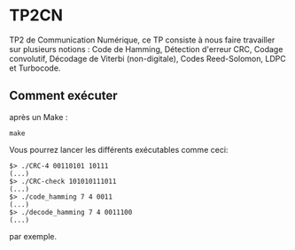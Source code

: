 # TP2CN
TP2 de Communication Numérique, ce TP consiste à nous faire travailler sur plusieurs notions : Code de Hamming, Détection d'erreur CRC, Codage convolutif, Décodage de Viterbi (non-digitale), Codes Reed-Solomon, LDPC et Turbocode.

## Comment exécuter
après un Make :
```
make
```
Vous pourrez lancer les différents exécutables comme ceci:
```shell
$> ./CRC-4 00110101 10111
(...)
$> ./CRC-check 101010111011
(...)
$> ./code_hamming 7 4 0011
(...)
$> ./decode_hamming 7 4 0011100
(...)
```
par exemple.
